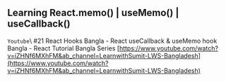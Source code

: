 ## Learning React.memo() | useMemo() | useCallback()

`Youtube`\ 
#21 React Hooks Bangla - React useCallback & useMemo hook Bangla - React Tutorial Bangla Series
[https://www.youtube.com/watch?v=iZHNf6MXhFM&ab_channel=LearnwithSumit-LWS-Bangladesh](https://www.youtube.com/watch?v=iZHNf6MXhFM&ab_channel=LearnwithSumit-LWS-Bangladesh)